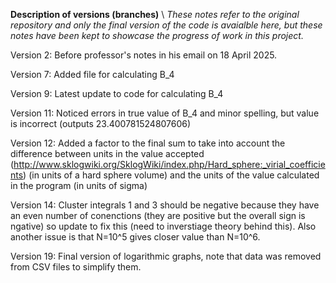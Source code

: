 **Description of versions (branches)** 
\\ _These notes refer to the original repository and only the final version of the code is avaialble here, but these notes have been kept to showcase the progress of work in this project._

Version 2: Before professor's notes in his email on 18 April 2025.

Version 7: Added file for calculating B_4

Version 9: Latest update to code for calculating B_4

Version 11: Noticed errors in true value of B_4 and minor spelling, but value is incorrect (outputs 23.400781524807606)

Version 12: Added a factor to the final sum to take into account the difference between units in the value accepted (http://www.sklogwiki.org/SklogWiki/index.php/Hard_sphere:_virial_coefficients) (in units of a hard sphere volume) and the units of the value calculated in the program (in units of sigma)

Version 14: Cluster integrals 1 and 3 should be negative because they have an even number of conenctions (they are positive but the overall sign is ngative) so update to fix this (need to inverstiage theory behind this). Also another issue is that N=10^5 gives closer value than N=10^6.

Version 19: Final version of logarithmic graphs, note that data was removed from CSV files to simplify them.
